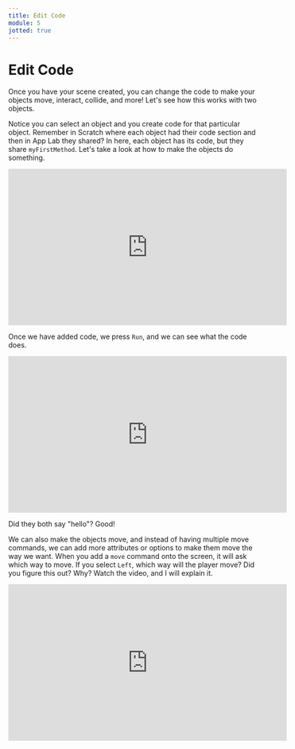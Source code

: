 ```yaml
---
title: Edit Code
module: 5
jotted: true
---
```


# Edit Code

Once you have your scene created, you can change the code to make your objects move, interact, collide, and more!  Let's see how this works with two objects.


Notice you can select an object and you create code for that particular object.  Remember in Scratch where each object had their code section and then in App Lab they shared?  In here, each object has its code, but they share `myFirstMethod`.  Let's take a look at how to make the objects do something.

<!-- video -->
<iframe width="560" height="315" src="https://umontana.zoom.us/recording/share/8__vo6lX7JNDGXsn7thph83jv64KOIKCY6K7iGu5h6mwIumekTziMw" frameborder="0" allow="accelerometer; autoplay; encrypted-media; gyroscope; picture-in-picture" allowfullscreen></iframe>


Once we have added code, we press `Run`, and we can see what the code does.


<!-- video -->
<iframe width="560" height="315" src="https://umontana.zoom.us/recording/share/lEFoevgFL4lyvE_iUXyilsJREInnnssdaLv_7gr1gGKwIumekTziMw" frameborder="0" allow="accelerometer; autoplay; encrypted-media; gyroscope; picture-in-picture" allowfullscreen></iframe>


Did they both say "hello"?  Good!



We can also make the objects move, and instead of having multiple move commands, we can add more attributes or options to make them move the way we want.  When you add a `move` command onto the screen, it will ask which way to move.  If you select `Left`, which way will the player move? Did you figure this out? Why?  Watch the video, and I will explain it.

<!-- video -->
<iframe width="560" height="315" src="https://umontana.zoom.us/recording/share/acUqm_P2z69T7TYEnzgk1IB-jj1AHz4kOeKucmd5o96wIumekTziMw" frameborder="0" allow="accelerometer; autoplay; encrypted-media; gyroscope; picture-in-picture" allowfullscreen></iframe>